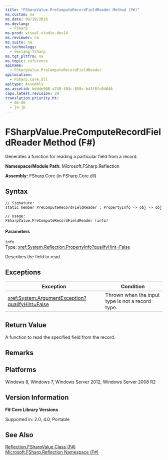 ```yaml
---
title: "FSharpValue.PreComputeRecordFieldReader Method (F#)"
ms.custom: na
ms.date: 09/19/2016
ms.devlang: 
  - FSharp
ms.prod: visual-studio-dev14
ms.reviewer: na
ms.suite: na
ms.technology: 
  - devlang-fsharp
ms.tgt_pltfrm: na
ms.topic: reference
apiname: 
  - FSharpValue.PreComputeRecordFieldReader
apilocation: 
  - FSharp.Core.dll
apitype: Assembly
ms.assetid: bddde908-a749-493c-859c-b41f8fc04646
caps.latest.revision: 20
translation.priority.ht: 
  - de-de
  - ja-jp
---
```

# FSharpValue.PreComputeRecordFieldReader Method (F#)
Generates a function for reading a particular field from a record.  
  
 **Namespace/Module Path:** Microsoft.FSharp.Reflection  
  
 **Assembly:** FSharp.Core (in FSharp.Core.dll)  
  
## Syntax  
  
```  
// Signature:  
static member PreComputeRecordFieldReader : PropertyInfo -> obj -> obj  
  
// Usage:  
FSharpValue.PreComputeRecordFieldReader (info)  
```  
  
#### Parameters  
 `info`  
 Type: <xref:System.Reflection.PropertyInfo?qualifyHint=False>  
  
 Describes the field to read.  
  
## Exceptions  
  
|Exception|Condition|  
|---------------|---------------|  
|<xref:System.ArgumentException?qualifyHint=False>|Thrown when the input type is not a record type.|  
  
## Return Value  
 A function to read the specified field from the record.  
  
## Remarks  
  
## Platforms  
 Windows 8, Windows 7, Windows Server 2012, Windows Server 2008 R2  
  
## Version Information  
 **F# Core Library Versions**  
  
 Supported in: 2.0, 4.0, Portable  
  
## See Also  
 [Reflection.FSharpValue Class (F#)](../Topic/Reflection.FSharpValue%20Class%20\(F%23\).md)   
 [Microsoft.FSharp.Reflection Namespace (F#)](../vs140/Microsoft.FSharp.Reflection-Namespace--F#-.md)